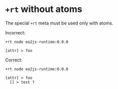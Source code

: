 # `+rt` without atoms

The special `+rt` meta must be used only with atoms.

Incorrect:

```eo
+rt node eo2js-runtime:0.0.0

[attr] > foo
```

Correct:

```eo
+rt node eo2js-runtime:0.0.0

[attr] > foo
  [] > test ?
```
